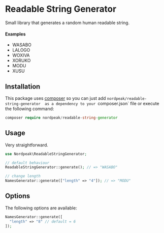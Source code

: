 # Readable String Generator

Small library that generates a random human readable string.



#### Examples

- WASABO
- LALOGO
- WOXIVA
- XORUKO
- MODU
- XUSU



## Installation

This package uses [composer](https://getcomposer.org/) so you can just add `nordpeak/readable-string-generator  as a dependency to your `composer.json` file or execute the following command:

```php
composer require nordpeak/readable-string-generator
```



## Usage

Very straightforward.

``` php
use Nordpeak\ReadableStringGenerator;

// default behaviour
ReadableStringGenerator::generate(); // => "WASABO"

// change length 
NamesGenerator::generate(["length" => "4"]); // => "MODU"
```



## Options

The following options are available:

```php
NamesGenerator::generate([
  "length" => "8" // default = 6
]);
```

